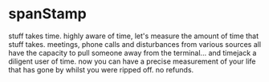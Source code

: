 # spanStamp
stuff takes time.  highly aware of time, let's measure the amount of time that stuff takes.  meetings, phone calls and disturbances from various sources all have the capacity to pull someone away from the terminal... and timejack a diligent user of time.  now you can have a precise measurement of your life that has gone by whilst you were ripped off.  no refunds.
